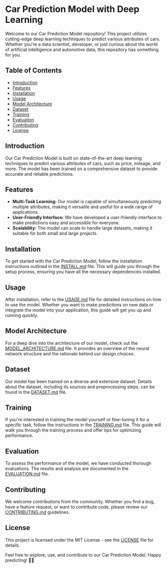 # Car Prediction Model with Deep Learning

Welcome to our Car Prediction Model repository! This project utilizes cutting-edge deep learning techniques to predict various attributes of cars. Whether you're a data scientist, developer, or just curious about the world of artificial intelligence and automotive data, this repository has something for you.

## Table of Contents

- [Introduction](#introduction)
- [Features](#features)
- [Installation](#installation)
- [Usage](#usage)
- [Model Architecture](#model-architecture)
- [Dataset](#dataset)
- [Training](#training)
- [Evaluation](#evaluation)
- [Contributing](#contributing)
- [License](#license)

## Introduction

Our Car Prediction Model is built on state-of-the-art deep learning techniques to predict various attributes of cars, such as price, mileage, and more. The model has been trained on a comprehensive dataset to provide accurate and reliable predictions.

## Features

- **Multi-Task Learning:** Our model is capable of simultaneously predicting multiple attributes, making it versatile and useful for a wide range of applications.
- **User-Friendly Interface:** We have developed a user-friendly interface to make predictions easy and accessible for everyone.
- **Scalability:** The model can scale to handle large datasets, making it suitable for both small and large projects.

## Installation

To get started with the Car Prediction Model, follow the installation instructions outlined in the [INSTALL.md](INSTALL.md) file. This will guide you through the setup process, ensuring you have all the necessary dependencies installed.

## Usage

After installation, refer to the [USAGE.md](USAGE.md) file for detailed instructions on how to use the model. Whether you want to make predictions on new data or integrate the model into your application, this guide will get you up and running quickly.

## Model Architecture

For a deep dive into the architecture of our model, check out the [MODEL_ARCHITECTURE.md](MODEL_ARCHITECTURE.md) file. It provides an overview of the neural network structure and the rationale behind our design choices.

## Dataset

Our model has been trained on a diverse and extensive dataset. Details about the dataset, including its sources and preprocessing steps, can be found in the [DATASET.md](DATASET.md) file.

## Training

If you're interested in training the model yourself or fine-tuning it for a specific task, follow the instructions in the [TRAINING.md](TRAINING.md) file. This guide will walk you through the training process and offer tips for optimizing performance.

## Evaluation

To assess the performance of the model, we have conducted thorough evaluations. The results and analysis are documented in the [EVALUATION.md](EVALUATION.md) file.

## Contributing

We welcome contributions from the community. Whether you find a bug, have a feature request, or want to contribute code, please review our [CONTRIBUTING.md](CONTRIBUTING.md) guidelines.

## License

This project is licensed under the MIT License - see the [LICENSE](LICENSE) file for details.

Feel free to explore, use, and contribute to our Car Prediction Model. Happy predicting! 🚗✨
